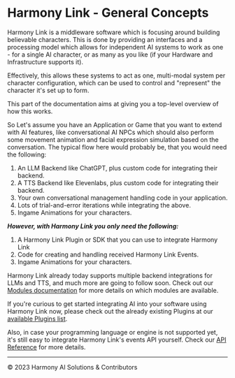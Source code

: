 # Harmony Link - General Concepts

Harmony Link is a middleware software which is focusing around building believable characters. This is done by
providing an interfaces and a processing model which allows for independent AI systems to work as one - for a single
AI character, or as many as you like (if your Hardware and Infrastructure supports it). 

Effectively, this allows these systems to act as one, multi-modal system per character configuration, which can be used
to control and "represent" the character it's set up to form.

This part of the documentation aims at giving you a top-level overview of how this works.

So Let's assume you have an Application or Game that you want to extend with AI features, like conversational AI NPCs which
should also perform some movement animation and facial expression simulation based on the conversation.
The typical flow here would probably be, that you would need the following:

1. An LLM Backend like ChatGPT, plus custom code for integrating their backend.
2. A TTS Backend like Elevenlabs, plus custom code for integrating their backend.
3. Your own conversational management handling code in your application.
4. Lots of trial-and-error iterations while integrating the above.
5. Ingame Animations for your characters.

***However, with Harmony Link you only need the following:***

1. A Harmony Link Plugin or SDK that you can use to integrate Harmony Link
2. Code for creating and handling received Harmony Link Events.
3. Ingame Animations for your characters.

Harmony Link already today supports multiple backend integrations for LLMs and TTS, and much more are going to follow soon.
Check out our [Modules documentation](Modules.md) for more details on which modules are available.

If you're curious to get started integrating AI into your software using Harmony Link now, please check out the already
existing Plugins at our [available Plugins list](Plugins.md).

Also, in case your programming language or engine is not supported yet, it's still easy to integrate Harmony Link's events
API yourself. Check our [API Reference](Events-API.md) for more details.

---
&copy; 2023 Harmony AI Solutions & Contributors